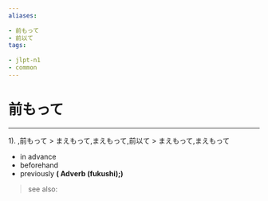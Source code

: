 ```yaml
---
aliases:
    
- 前もって
- 前以て
tags:
    
- jlpt-n1
- common
---
```


# 前もって
---
1).
,前もって > まえもって,まえもって,前以て > まえもって,まえもって

- in advance
- beforehand
- previously
**( Adverb (fukushi);)**
> see also: 
            